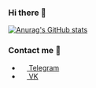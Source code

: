 ### Hi there 👋

[![Anurag's GitHub stats](https://github-readme-stats.vercel.app/api?username=kazaev&theme=tokyonight&show_icons=true)](https://github.com/anuraghazra/github-readme-stats)
### Contact me 🔗

- <a href="https://t.me/kaza3v"><img src="https://upload.wikimedia.org/wikipedia/commons/thumb/8/82/Telegram_logo.svg/768px-Telegram_logo.svg.png" width=14 height=14 /> Telegram</a>
- <a href="https://vk.com/kazaev"><img src="https://upload.wikimedia.org/wikipedia/commons/thumb/4/4e/VK_Compact_Logo.svg/1024px-VK_Compact_Logo.svg.png" width=14 height=14 /> VK</a>
